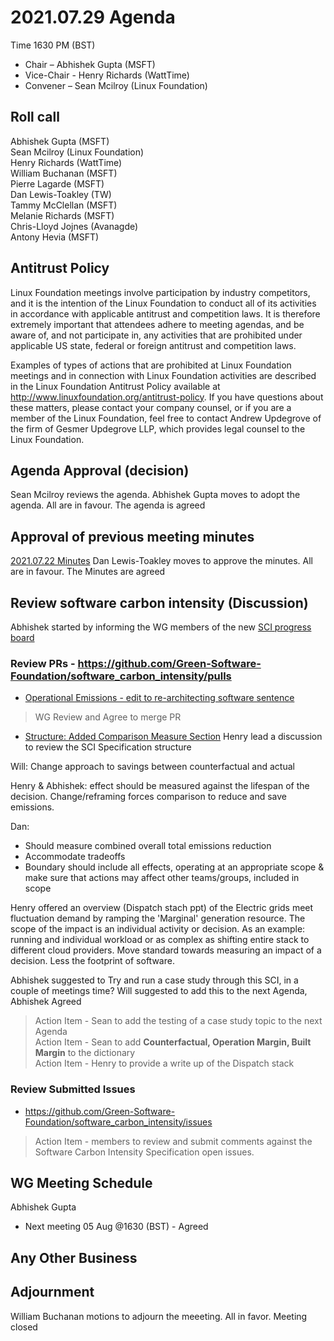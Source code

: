 # 2021.07.29 Agenda
Time 1630 PM (BST)

- Chair – Abhishek Gupta (MSFT)
- Vice-Chair - Henry Richards (WattTime)
- Convener – Sean Mcilroy (Linux Foundation)
  
## Roll call
Abhishek Gupta (MSFT)<br>
Sean Mcilroy (Linux Foundation)<br>
Henry Richards (WattTime)<br>
William Buchanan (MSFT)<br>
Pierre Lagarde (MSFT)<br>
Dan Lewis-Toakley (TW)<br>
Tammy McClellan (MSFT)<br>
Melanie Richards (MSFT)<br>
Chris-Lloyd Jojnes (Avanagde)<br>
Antony Hevia (MSFT)<br>

## Antitrust Policy
Linux Foundation meetings involve participation by industry competitors, and it is the intention of the Linux Foundation to conduct 
all of its activities in accordance with applicable antitrust and competition laws. 
It is therefore extremely important that attendees adhere to meeting agendas, and be aware of, and not participate in, any activities 
that are prohibited under applicable US state, federal or foreign antitrust and competition laws.

Examples of types of actions that are prohibited at Linux Foundation meetings and in connection with Linux Foundation activities are 
described in the Linux Foundation Antitrust Policy available at http://www.linuxfoundation.org/antitrust-policy. 
If you have questions about these matters, please contact your company counsel, or if you are a member of the Linux Foundation, 
feel free to contact Andrew Updegrove of the firm of Gesmer Updegrove LLP, which provides legal counsel to the Linux Foundation.
  
## Agenda Approval (decision) 
Sean Mcilroy reviews the agenda. Abhishek Gupta moves to adopt the agenda. All are in favour. The agenda is agreed
  
## Approval of previous meeting minutes
[2021.07.22 Minutes](https://github.com/Green-Software-Foundation/standards_wg/blob/main/Agenda_Minutes/2021.07.22_minutes.md)
Dan Lewis-Toakley moves to approve the minutes. All are in favour. The Minutes are agreed

## Review software carbon intensity (Discussion)
 
 Abhishek started by informing the WG members of the new  [SCI progress board](https://github.com/Green-Software-Foundation/software_carbon_intensity/projects/1)
 
  ### Review PRs - https://github.com/Green-Software-Foundation/software_carbon_intensity/pulls 
  
  - [Operational Emissions - edit to re-architecting software sentence](https://github.com/Green-Software-Foundation/software_carbon_intensity/pull/18)
> WG Review and Agree to merge PR
  
  - [Structure: Added Comparison Measure Section](https://github.com/Green-Software-Foundation/software_carbon_intensity/pull/13)
Henry lead a discussion to review the SCI Specification structure

Will: Change approach to savings between counterfactual and actual

Henry & Abhishek: effect should be measured against the lifespan of the decision. Change/reframing forces comparison to reduce and save emissions.

Dan: 
- Should measure combined overall total emissions reduction
- Accommodate tradeoffs
- Boundary should include all effects, operating at an appropriate scope & make sure that actions may affect other teams/groups, included in scope

Henry offered an overview (Dispatch stach ppt) of the Electric grids meet fluctuation demand by ramping the 'Marginal' generation resource. 
The scope of the impact is an individual activity or decision. As an example: running and individual workload or as complex as shifting entire stack to different cloud providers.
Move standard towards measuring an impact of a decision. Less the footprint of software.

Abhishek suggested to Try and run a case study through this SCI, in a couple of meetings time?
Will suggested to add this to the next Agenda, Abhishek Agreed

> Action Item - Sean to add the testing of a case study topic to the next Agenda <br>
> Action Item - Sean to add **Counterfactual, Operation Margin, Built Margin** to the dictionary <br>
> Action Item - Henry to provide a write up of the Dispatch stack
 
### Review Submitted Issues 

- https://github.com/Green-Software-Foundation/software_carbon_intensity/issues 
> Action Item - members to review and submit comments against the Software Carbon Intensity Specification open issues.
 
## WG Meeting Schedule
Abhishek Gupta
- Next meeting 05 Aug @1630 (BST) - Agreed

## Any Other Business

## Adjournment
William Buchanan motions to adjourn the meeeting. All in favor. Meeting closed


